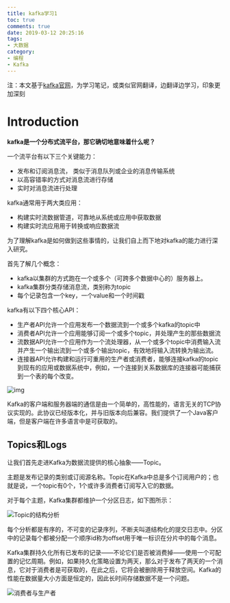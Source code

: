 ```yaml
---
title: kafka学习1
toc: true
comments: true
date: 2019-03-12 20:25:16
tags:
- 大数据
category:
- 编程
- Kafka
---
```


注：本文基于[kafka官网](http://kafka.apache.org)，为学习笔记，或类似官网翻译，边翻译边学习，印象更加深刻

# Introduction

**kafka是一个分布式流平台，那它确切地意味着什么呢？**

一个流平台有以下三个关键能力：
* 发布和订阅消息流， 类似于消息队列或企业的消息传输系统
* 以高容错率的方式对消息流进行存储
* 实时对消息流进行处理

kafka通常用于两大类应用：
* 构建实时流数据管道，可靠地从系统或应用中获取数据
* 构建实时流应用用于转换或响应数据流

<!-- more -->

为了理解kafka是如何做到这些事情的，让我们自上而下地对kafka的能力进行深入研究。

首先了解几个概念：
- kafka以集群的方式跑在一个或多个（可跨多个数据中心的）服务器上。
- kafka集群分类存储消息流，类别称为topic
- 每个记录包含一个key，一个value和一个时间戳

kafka有以下四个核心API：
- 生产者API允许一个应用发布一个数据流到一个或多个kafka的topic中
- 消费者API允许一个应用能够订阅一个或多个topic，并处理产生的那些数据流
- 流数据API允许一个应用作为一个流处理器，从一个或多个topic中消费输入流并产生一个输出流到一个或多个输出topic，有效地将输入流转换为输出流。
- 连接器API允许构建和运行可重用的生产者或消费者，能够连接kafka的topic到现有的应用或数据系统中，例如，一个连接到关系数据库的连接器可能捕获到一个表的每个改变。

![img](http://kafka.apache.org/21/images/kafka-apis.png)


Kafka的客户端和服务器端的通信是由一个简单的，高性能的，语言无关的TCP协议实现的。此协议已经版本化，并与旧版本向后兼容。我们提供了一个Java客户端，但是客户端在许多语言中是可获取的。

## Topics和Logs

让我们首先走进Kafka为数据流提供的核心抽象——Topic。

主题是发布记录的类别或订阅源名称。Topic在Kafka中总是多个订阅用户的；也就是说，一个topic有0个，1个或许多消费者订阅写入它的数据。

对于每个主题，Kafka集群都维护一个分区日志，如下图所示：

![Topic的结构分析](http://kafka.apache.org/21/images/log_anatomy.png)

每个分析都是有序的，不可变的记录序列，不断夫叫道结构化的提交日志中。分区中的记录每个都被分配一个顺序id称为offset用于唯一标识在分片中的每个消息。

Kafka集群持久化所有已发布的记录——不论它们是否被消费掉——使用一个可配置的记忆周期。例如，如果持久化策略设置为两天，那么对于发布了两天的一个消息，它对于消费者是可获取的，在此之后，它将会被删除用于释放空间。Kafka的性能在数据量大小方面是恒定的，因此长时间存储数据不是一个问题。

![消费者与生产者](http://kafka.apache.org/21/images/log_consumer.png)


